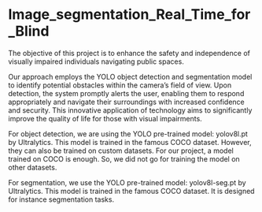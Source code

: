 # Image_segmentation_Real_Time_for_Blind

The objective of this project is to enhance the safety and independence of visually impaired individuals navigating public spaces.

Our approach employs the YOLO object detection and segmentation model to identify potential obstacles within the camera’s field of view. Upon detection, the system promptly alerts the user, enabling them to respond appropriately and navigate their surroundings with increased confidence and security. This innovative application of technology aims to significantly improve the quality of life for those with visual impairments.

For object detection, we are using the YOLO pre-trained model: yolov8l.pt by Ultralytics. This model is trained in the famous COCO dataset. However, they can also be trained on custom datasets. For our project, a model trained on COCO is enough. So, we did not go for training the model on other datasets.


For segmentation, we use the YOLO pre-trained model: yolov8l-seg.pt by Ultralytics. This model is trained in the famous COCO dataset. It is designed for instance segmentation tasks.

